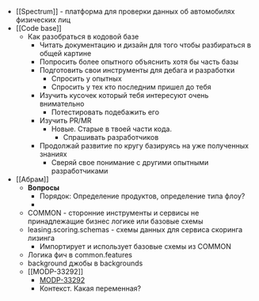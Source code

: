 - [[Spectrum]] - платформа для проверки данных об автомобилях физических лиц
- [[Code base]]
	- Как разобраться в кодовой базе
		- Читать документацию и дизайн для того чтобы разбираться в общей картине
		- Попросить более опытного объяснить хотя бы часть базы
		- Подготовить свои инструменты для дебага и разработки
			- Спросить у опытных
			- Спросить у тех кто последним пришел до тебя
		- Изучить кусочек который тебя интересуют очень внимательно
			- Потестировать подебажить его
		- Изучить PR/MR
			- Новые. Старые в твоей части кода.
				- Спрашивать разработчиков
		- Продолжай развитие по кругу базируясь на уже полученных знаниях
			- Сверяй свое понимание с другими опытными разработчиками
- [[Абрам]]
	- **Вопросы**
		- Порядок: Определение продуктов, определение типа флоу?
		-
	- COMMON - сторонние инструменты и сервисы не принадлежащие бизнес логике или базовые схемы
	- leasing.scoring.schemas - схемы данных для сервиса скоринга лизинга
		- Импортирует и использует базовые схемы из COMMON
	- Логика фич в common.features
	- background джобы в backgrounds
	- [[MODP-33292]]
		- [MODP-33292](https://jira.ftc.ru/browse/MODP-33292)
		- Контекст. Какая переменная?